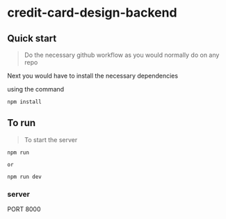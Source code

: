 # credit-card-design-backend

## Quick start

> Do the necessary github workflow as you would normally do on any repo

Next you would have to install the necessary dependencies

using the command
```code
npm install
```
## To run
> To start the server
```code
npm run

or

npm run dev
```
### server

PORT 8000
